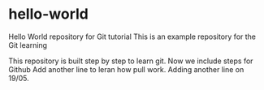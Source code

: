 # hello-world
Hello World repository for Git tutorial
This is an example repository for the Git learning

This repository is built step by step to learn git.
Now we include steps for Github
Add another line to leran how pull work.
Adding another line on 19/05.
